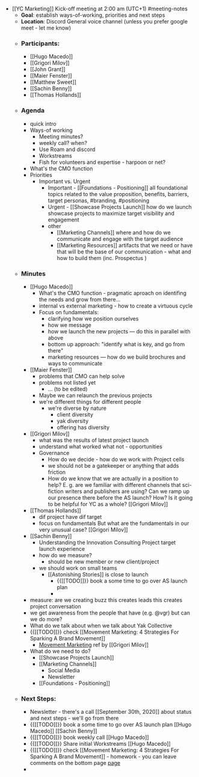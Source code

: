 - [[YC Marketing]] Kick-off meeting at 2:00 am (UTC+1) #meeting-notes
    - **Goal**: establish ways-of-working, priorities and next steps
    - **Location**: Discord General voice channel (unless you prefer google meet - let me know)
    - ### Participants:
        - [[Hugo Macedo]] 
        - [[Grigori Milov]]
        - [[John Grant]]
        - [[Maier Fenster]]
        - [[Matthew Sweet]]
        - [[Sachin Benny]]
        - [[Thomas Hollands]]
    - ### Agenda
        - quick intro
        - Ways-of working
            - Meeting minutes?
            - weekly call? when?
            - Use Roam and discord
            - Workstreams
            - Fish for volunteers and expertise - harpoon or net?
        - What's the CMO function
        - Priorities
            - Important vs. Urgent
                - Important - [[Foundations - Positioning]]
                  all foundational topics related to the value proposition, benefits, barriers, target personas, #branding, #positioning
                - Urgent - [[Showcase Projects Launch]]
                  how do we launch showcase projects to maximize target visibility and engagement
                - other 
                    - [[Marketing Channels]]
                      where and how do we communicate and engage with the target audience
                    - [[Marketing Resources]]
                      artifacts that we need or have that will be the base of our communication - what and how to build them (inc. Prospectus ) 
    - ### Minutes
        - [[Hugo Macedo]] 
            - What's the CMO function - pragmatic aproach on identifing the needs and grow from there...
            - internal vs external marketing - how to create a virtuous cycle  
            - Focus on fundamentals:
                - clarifying how we position ourselves
                - how we message
                - how we launch the new projects — do this in parallel with above
                - bottom up approach: "identify what is key, and go from there"
                - marketing resources — how do we build brochures and ways to communicate
        - [[Maier Fenster]]
            - problems that CMO can help solve
            - problems not listed yet
                - ... (to be edited)
            - Maybe we can relaunch the previous projects 
            - we're different things for different people
                - we're diverse by nature
                    - client diversity
                    - yak diversity
                    - offering has diversity
        - [[Grigori Milov]]
            - what was the results of latest project launch
            - understand what worked what not - opportunities
            - Governance 
                - How do we decide - how do we work with Project cells
                - we should not be a gatekeeper or anything that adds friction
                - How do we know that we are actually in a position to help? E. g. are we familiar with different channels that sci-fiction writers and publishers are using? Can we ramp up our presence there before the AS launch? How? Is it going to be helpful for YC as a whole? [[Grigori Milov]]
        - [[Thomas Hollands]]
            - dif project have dif target 
            - focus on fundamentals
              But what are the fundamentals in our very unusual case? [[Grigori Milov]]
        - [[Sachin Benny]]
            - Understanding the Innovation Consulting Project target launch experience
            - how do we measure?
                - should be new member or new client/project
            - we should work on small teams
                - [[Astonishing Stories]] is close to launch 
                    - {{[[TODO]]}} book a some time to go over AS launch plan
                    - 
        - measure: are we creating buzz this creates leads this creates project conversation 
        - we get awareness from the people that have (e.g. @vgr) but can we do more?
        - What do we talk about when we talk about Yak Collective
        - {{[[TODO]]}} check [[Movement Marketing: 4 Strategies For Sparking A Brand Movement]]
            - [Movement Marketing](https://www.strawberryfrog.com/movement-marketing-4-strategies-for-sparking-a-brand-movement) ref by [[Grigori Milov]]
        - What do we need to do?
            - [[Showcase Projects Launch]]
            - [[Marketing Channels]]
                - Social Media
                - Newsletter
            - [[Foundations - Positioning]]
    - ### Next Steps:
        - Newsletter - there's a call [[September 30th, 2020]] about status and next steps - we'll go from there
        - {{[[TODO]]}} book a some time to go over AS launch plan [[Hugo Macedo]] [[Sachin Benny]]
        - {{[[TODO]]}} book weekly call [[Hugo Macedo]] 
        - {{[[TODO]]}} Share initial Workstreams [[Hugo Macedo]] 
        - {{[[TODO]]}} check [[Movement Marketing: 4 Strategies For Sparking A Brand Movement]] - homework - you can leave comments on the bottom page [page](((hzY3KSaDj)))
        - 
